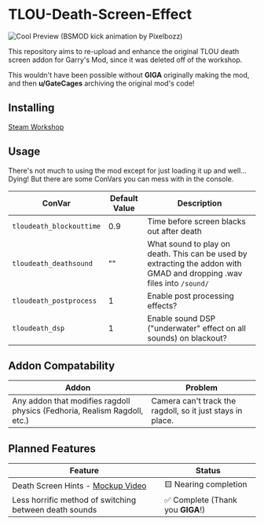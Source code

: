 # TLOU-Death-Screen-Effect

![Cool Preview (BSMOD kick animation by Pixelbozz)](https://github.com/CT-Studios-UT/TLOU-Death-Screen-Effect/blob/main/workshopassets/widescreenpreview.gif)

This repository aims to re-upload and enhance the original TLOU death screen addon for Garry's Mod, since it was deleted off of the workshop.

This wouldn't have been possible without **GIGA** originally making the mod, and then **u/GateCages** archiving the original mod's code!

## Installing

[Steam Workshop](https://steamcommunity.com/sharedfiles/filedetails/?id=2575284168)

## Usage

There's not much to using the mod except for just loading it up and well... Dying!  But there are some ConVars you can mess with in the console.

| ConVar                   | Default Value | Description                                                                                                             |
| ------------------------ | ------------- | ----------------------------------------------------------------------------------------------------------------------- |
| `tloudeath_blockouttime` | 0.9           | Time before screen blacks out after death                                                                               |
| `tloudeath_deathsound`   | ""            | What sound to play on death.  This can be used by extracting the addon with GMAD and dropping .wav files into `/sound/` |
| `tloudeath_postprocess`  | 1             | Enable post processing effects?                                                                                         |
| `tloudeath_dsp`          | 1             | Enable sound DSP ("underwater" effect on all sounds) on blackout?                                                       |

## Addon Compatability

| Addon                                                                     | Problem                                                    |
| ------------------------------------------------------------------------- | ---------------------------------------------------------- |
| Any addon that modifies ragdoll physics (Fedhoria, Realism Ragdoll, etc.) | Camera can't track the ragdoll, so it just stays in place. |

## Planned Features

| Feature | Status |
| --- | --- |
| Death Screen Hints - [Mockup Video](https://www.youtube.com/watch?v=f64z6Uhe-7o) | 🟨 Nearing completion |
| Less horrific method of switching between death sounds | ✅ Complete (Thank you **GIGA**!) |

